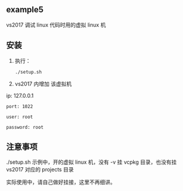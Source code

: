 ## example5

vs2017 调试 linux 代码时用的虚拟 linux 机


## 安装

1. 执行：

	```shell
	./setup.sh
	```


2. vs2017 内增加 该虚拟机

  ip: 127.0.0.1

	port: 1022

	user: root

	password: root

## 注意事项


./setup.sh 示例中，开的虚拟 linux 机，没有 -v 挂 vcpkg 目录，也没有挂 vs2017 对应的 projects 目录

实际使用中，请自己做好挂接，这里不再细讲。
